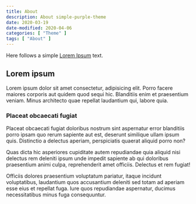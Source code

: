 ```yaml
---
title: About
description: About simple-purple-theme
date: 2020-03-19
date-modified: 2020-04-06
categories: [ "Theme" ]
tags: [ "About" ]
---
```


Here follows a simple [Lorem Ipsum](https://en.wikipedia.org/wiki/Lorem_ipsum) text.

## Lorem ipsum

Lorem ipsum dolor sit amet consectetur, adipisicing elit. Porro facere maiores corporis aut quidem quod sequi hic. Blanditiis enim et praesentium veniam. Minus architecto quae repellat laudantium qui, labore quia.

### Placeat obcaecati fugiat

Placeat obcaecati fugiat doloribus nostrum sint aspernatur error blanditiis porro ipsam quo rerum sapiente aut est, deserunt similique ullam ipsum quis. Distinctio a delectus aperiam, perspiciatis quaerat aliquid porro non?

Quas dicta hic asperiores cupiditate autem repudiandae quia aliquid nisi delectus rem deleniti ipsum unde impedit sapiente ab qui doloribus praesentium animi culpa, reprehenderit amet officiis. Delectus et rem fugiat!

Officiis dolores praesentium voluptatum pariatur, itaque incidunt voluptatibus, laudantium quos accusantium deleniti sed totam ad aperiam esse eius et repellat fuga. Iure quos repudiandae aspernatur, ducimus necessitatibus minus fuga consequuntur.
